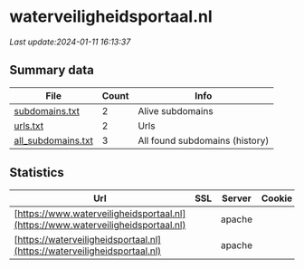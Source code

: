 # waterveiligheidsportaal.nl
*Last update:2024-01-11 16:13:37*
## Summary data
| File       | Count | Info |
|------------|-------|------|
|[subdomains.txt](/data/waterveiligheidsportaal/subdomains.txt)|2|Alive subdomains|
|[urls.txt](/data/waterveiligheidsportaal/urls.txt)|2|Urls|
|[all_subdomains.txt](/data/waterveiligheidsportaal/all_subdomains.txt)|3|All found subdomains (history)|
## Statistics
| Url | SSL | Server | Cookie | HSTS | CSP | XFO | XXP | RP | Tech |
|------------|-------|------|------|------|------|------|------|------|------|
|[https://www.waterveiligheidsportaal.nl](https://www.waterveiligheidsportaal.nl)| |apache| |:white_check_mark: | | |:white_check_mark: | |:white_check_mark: |Apache HTTP Server H...|
|[https://waterveiligheidsportaal.nl](https://waterveiligheidsportaal.nl)| |apache| |:white_check_mark: | | |:white_check_mark: | |:white_check_mark: |AngularJS Apache HTT...|